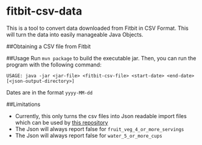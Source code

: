 # fitbit-csv-data
This is a tool to convert data downloaded from Fitbit in CSV Format. This will turn the data into easily manageable Java Objects.

##Obtaining a CSV file from Fitbit


##Usage
Run `mvn package` to build the executable jar. Then, you can run the program with the following command:

`USAGE: java -jar <jar-file> <fitbit-csv-file> <start-date> <end-date> [<json-output-directory>]`

Dates are in the format `yyyy-MM-dd`

##Limitations
- Currently, this only turns the csv files into Json readable import files which can be used by [this repository](https://github.com/cache117/wellness-auto-healthyme#importjson-file-format)
- The Json will always report false for `fruit_veg_4_or_more_servings`
- The Json will always report false for `water_5_or_more_cups`
